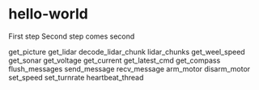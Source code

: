 # hello-world
First step
Second step comes second

get_picture
get_lidar
decode_lidar_chunk
lidar_chunks
get_weel_speed
get_sonar
get_voltage
get_current
get_latest_cmd
get_compass
flush_messages
send_message
recv_message
arm_motor
disarm_motor
set_speed
set_turnrate
heartbeat_thread
